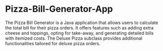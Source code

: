 # Pizza-Bill-Generator-App
The Pizza Bill Generator is a Java application that allows users to calculate the total bill for their pizza orders. It offers features such as adding extra cheese and toppings, opting for take-away, and generating detailed bills with itemized costs. The Deluxe Pizza subclass provides additional functionalities tailored for deluxe pizza orders.
